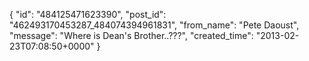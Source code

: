  {
   "id": "484125471623390",
   "post_id": "462493170453287_484074394961831",
   "from_name": "Pete Daoust",
   "message": "Where is Dean's Brother..???",
   "created_time": "2013-02-23T07:08:50+0000"
 }
